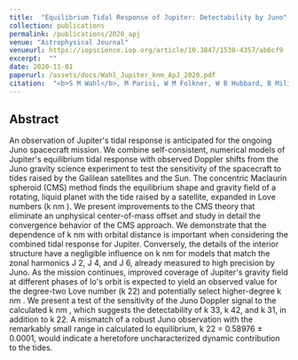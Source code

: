 ```yaml
---
title:  "Equilibrium Tidal Response of Jupiter: Detectability by Juno"
collection: publications
permalink: /publications/2020_apj
venue: "Astrophysical Journal"
venueurl: https://iopscience.iop.org/article/10.3847/1538-4357/ab6cf9
excerpt:  ""
date: 2020-11-01
paperurl: /assets/docs/Wahl_Jupiter_knm_ApJ_2020.pdf
citation:  "<b>S M Wahl</b>, M Parisi, W M Folkner, W B Hubbard, B Militzer, <i>ApJ</i>, 891, 1, 2020."
---
```


## Abstract
An observation of Jupiter's tidal response is anticipated for the ongoing Juno spacecraft mission. We combine self-consistent, numerical models of Jupiter's equilibrium tidal response with observed Doppler shifts from the Juno gravity science experiment to test the sensitivity of the spacecraft to tides raised by the Galilean satellites and the Sun. The concentric Maclaurin spheroid (CMS) method finds the equilibrium shape and gravity field of a rotating, liquid planet with the tide raised by a satellite, expanded in Love numbers (k nm ). We present improvements to the CMS theory that eliminate an unphysical center-of-mass offset and study in detail the convergence behavior of the CMS approach. We demonstrate that the dependence of k nm with orbital distance is important when considering the combined tidal response for Jupiter. Conversely, the details of the interior structure have a negligible influence on k nm for models that match the zonal harmonics J 2, J 4, and J 6, already measured to high precision by Juno. As the mission continues, improved coverage of Jupiter's gravity field at different phases of Io's orbit is expected to yield an observed value for the degree-two Love number (k 22) and potentially select higher-degree k nm . We present a test of the sensitivity of the Juno Doppler signal to the calculated k nm , which suggests the detectability of k 33, k 42, and k 31, in addition to k 22. A mismatch of a robust Juno observation with the remarkably small range in calculated Io equilibrium, k 22 = 0.58976 ± 0.0001, would indicate a heretofore uncharacterized dynamic contribution to the tides.
